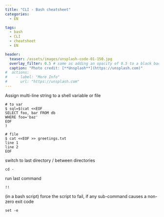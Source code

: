 ```yaml
---
title: "CLI - Bash cheatsheet"
categories:
  - EN

tags:
  - bash
  - CLI
  - cheatsheet
  - EN

header:
  teaser: /assets/images/unsplash-code-01-150.jpg
  overlay_filter: 0.5 # same as adding an opacity of 0.5 to a black background
  caption: "Photo credit: [**Unsplash**](https://unsplash.com)"
#  actions:
#    - label: "More Info"
#      url: "https://unsplash.com"
---
```



Assign multi-line string to a shell variable or file
<!--more-->
```
# to var
$ sql=$(cat <<EOF
SELECT foo, bar FROM db
WHERE foo='baz'
EOF
)

# file
$ cat <<EOF >> greetings.txt
line 1
line 2
EOF

```

switch to last directory / between directories

```
cd -
```

run last command

```
!!
```

(in a bash script) force the script to fail, if any sub-command causes a non-zero exit code

```
set -e
```



